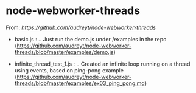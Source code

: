 # node-webworker-threads
From: *https://github.com/audreyt/node-webworker-threads*

- basic.js :
.. Just run the demo.js under /examples in the repo (https://github.com/audreyt/node-webworker-threads/blob/master/examples/demo.js)

- infinite_thread_test_1.js :
.. Created an infinite loop running on a thread using events, based on ping-pong example (https://github.com/audreyt/node-webworker-threads/blob/master/examples/ex03_ping_pong.md)